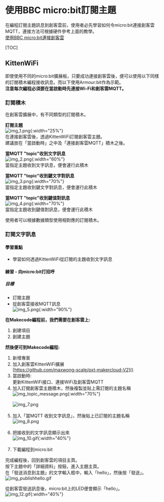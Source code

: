 # 使用BBC micro:bit訂閱主題
在編程訂閱主題訊息到創客雲前，使用者必先學習如何令micro:bit連接創客雲MQTT，連接方法可根據硬件參考上面的教學。  
[使用BBC micro:bit連接創客雲](../../ch4_connect/microbit/connect_microbit.md)

[TOC]

## KittenWiFi
即使使用不同的micro:bit擴展板，只要成功連接創客雲後，便可以使用以下同樣的訂閱積木編程接收訊息。而以下使用Armour:bit作為示範。  
**注意每次編程必須要在當啟動時先連接Wi-Fi和創客雲MQTT。**
### 訂閱積木
在創客雲擴展中，有不同類型的訂閱積木。

**訂閱主題**  
![img_1.png](img/img_1.png){:width="25%"}  
在連接創客雲後，透過KittenWiFi訂閱創客雲主題。  
建議放在「當啟動時」之中及「連接創客雲MQTT」積木之後。

**當MQTT "topic"收到文字訊息**  
![img_2.png](img/img_2.png){:width="60%"}  
當指定主題收到文字訊息，便會運行此積木

**當MQTT "topic"收到鍵文字對訊息**  
![img_3.png](img/img_3.png){:width="70%"}  
當指定主題收到鍵文字對訊息，便會運行此積木

**當MQTT "topic"收到鍵值對訊息**  
![img_4.png](img/img_4.png){:width="70%"}  
當指定主題收到鍵值對訊息，便會運行此積木

使用者可以根據數據類型使用相對應的訂閱積木。

### 訂閱文字訊息
#### 學習重點
- 學習如何透過KittenWiFi從訂閱的主題收到文字訊息

#### 練習 - 向micro:bit打招呼
##### 目標
- 訂閱主題
- 從創客雲接收MQTT訊息  
![img_5.png](img/img_5.png){:width="90%"}

**在Makecode編程前，我們需要在創客雲上:**

1. 創建項目
2. 創建主題

**然後便可到Makecode編程:**

1. 新增專案
2. 加入創客雲KittenWiFi擴展  
   [https://github.com/maxwong-scale/pxt-makercloud-V2]()
3. 當啟動時:  
   更新KittenWiFi接口、連接WiFi及創客雲MQTT
4. 加入訂閱創客雲主題積木，然後複製並貼上需訂閱的主題名稱  
![img_topic_message.png](img/img_topic_message.png){:width="70%"}
</br></br>
![img_7.png](img/img_7.png)
</br></br>
5. 加入「當MQTT 收到文字訊息」，然後貼上已訂閱的主題名稱  
![img_8.png](img/img_8.png)
</br></br>
6. 把接收到的文字訊息顯示出來  
![img_10.gif](img/img_10.gif){:width="40%"}
</br></br>
7. 下載編程到micro:bit

完成編程後，回到創客雲的項目主頁。  
按下主題中的「詳細資料」按鈕，進入主題主頁。  
在「發送消息到主題」的文字輸入框中，輸入「hello」，然後按「發送」。  
![img_publishhello.gif](img/img_publishhello.gif)

從創客雲發送訊息後，micro:bit上的LED便會顯示「hello」。  
![img_12.gif](img/img_12.gif){:width="40%"}